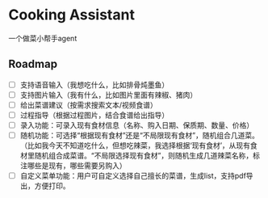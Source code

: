 # Cooking Assistant

一个做菜小帮手agent

## Roadmap

- [ ] 支持语音输入（我想吃什么，比如排骨炖墨鱼）
- [ ] 支持图片输入（我有什么，比如图片里面有辣椒、猪肉）
- [ ] 给出菜谱建议（按需求搜索文本/视频食谱）
- [ ] 过程指导（根据过程图片，结合食谱给出指导）
- [ ] 录入功能：可录入现有食材信息（名称、购入日期、保质期、数量、价格）
- [ ] 随机功能：可选择“根据现有食材”还是“不局限现有食材”，随机组合几道菜。（比如我今天不知道吃什么，但想吃辣菜，我选择根据‘现有食材’，从现有食材里随机组合成菜谱。“不局限选择现有食材”，则随机生成几道辣菜名称，标注哪些是现有，哪些需要另购入）
- [ ] 自定义菜单功能：用户可自定义选择自己擅长的菜谱，生成list，支持pdf导出，方便打印。

